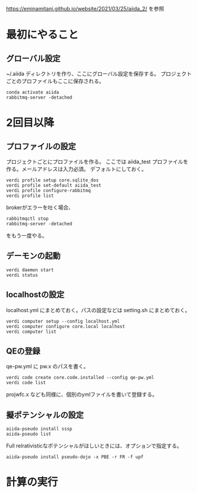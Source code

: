 https://eminamitani.github.io/website/2021/03/25/aiida_2/ を参照

# 最初にやること
## グローバル設定
~/.aiida ディレクトリを作り、ここにグローバル設定を保存する。
プロジェクトごとのプロファイルもここに保存される。
```
conda activate aiida
rabbitmq-server -detached
```

# 2回目以降
## プロファイルの設定 
プロジェクトごとにプロファイルを作る。
ここでは aiida_test プロファイルを作る。メールアドレスは入力必須。
デフォルトにしておく。
```
verdi profile setup core.sqlite_dos
verdi profile set-default aiida_test
verdi profile configure-rabbitmq
verdi profile list
```
brokerがエラーを吐く場合、
```
rabbitmqctl stop
rabbitmq-server -detached
```
をもう一度やる。


## デーモンの起動
```
verdi daemon start
verdi status
```

## localhostの設定
localhost.yml にまとめておく。パスの設定などは setting.sh にまとめておく。
```
verdi computer setup --config localhost.yml
verdi computer configure core.local localhost
verdi computer list
```

## QEの登録
qe-pw.yml に pw.x のパスを書く。
```
verdi code create core.code.installed --config qe-pw.yml
verdi code list
```
projwfc.x なども同様に、個別のymlファイルを書いて登録する。

## 擬ポテンシャルの設定
```
aiida-pseudo install sssp
aiida-pseudo list
```
Full relrativisticなポテンシャルがほしいときには、オプションで指定する。
```
aiida-pseudo install pseudo-dojo -x PBE -r FR -f upf
```

# 計算の実行